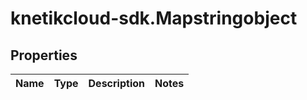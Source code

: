 # knetikcloud-sdk.Mapstringobject

## Properties
Name | Type | Description | Notes
------------ | ------------- | ------------- | -------------


